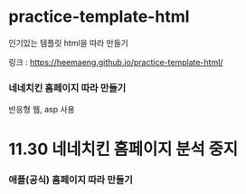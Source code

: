 # practice-template-html

인기있는 템플릿 html을 따라 만들기

링크 : https://heemaeng.github.io/practice-template-html/

### 네네치킨 홈페이지 따라 만들기

반응형 웹, asp 사용

# 11.30 네네치킨 홈페이지 분석 중지

### 애플(공식) 홈페이지 따라 만들기
